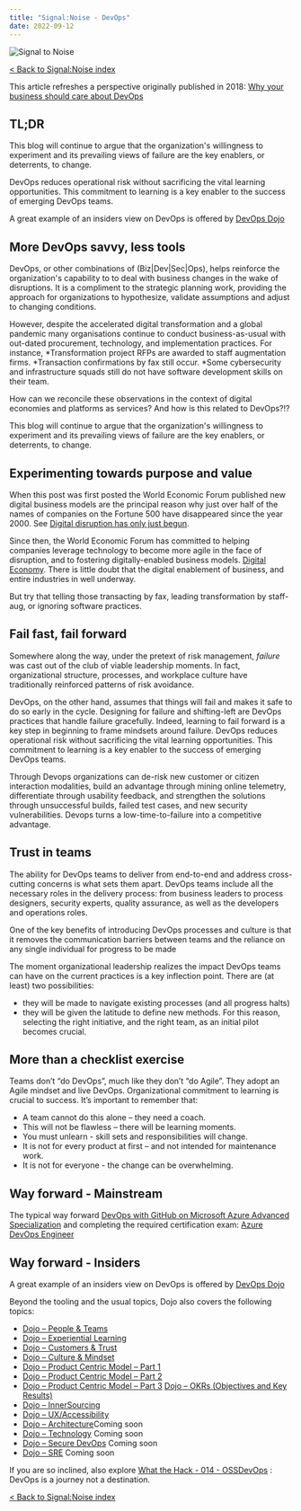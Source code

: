 ```yaml
---
title: "Signal:Noise - DevOps"
date: 2022-09-12
---
```


![Signal to Noise](/PartnerCrucible/Library/signaltonoise-devops.png)

[< Back to Signal:Noise index](/PartnerCrucible/SignaltoNoise)

This article refreshes a perspective originally published in 2018: [Why your business should care about DevOps](https://cloudblogs.microsoft.com/industry-blog/en-ca/uncategorized/2018/05/24/why-your-business-should-care-about-devops/)

## TL;DR

This blog will continue to argue that the organization's willingness to experiment and its prevailing views of failure are the key enablers, or deterrents, to change.

DevOps reduces operational risk without sacrificing the vital learning opportunities. This commitment to learning is a key enabler to the success of emerging DevOps teams.

A great example of an insiders view on DevOps is offered by [DevOps Dojo](https://devblogs.microsoft.com/devops/intro-of-devops-dojo/)



## More DevOps savvy, less tools

DevOps, or other combinations of (Biz|Dev|Sec|Ops), helps reinforce the organization's capability to to deal with business changes in the wake of disruptions. 
It is a compliment to the strategic planning work, providing the approach for organizations to hypothesize, validate assumptions and adjust to changing conditions. 

However, despite the accelerated digital transformation and a global pandemic many organisations continue to  conduct business-as-usual with out-dated procurement, technology, and implementation practices. For instance, *Transformation project RFPs are awarded to staff augmentation firms.
*Transaction confirmations by fax still occur. 
*Some cybersecurity and infrastructure squads still do not have software development skills on their team. 

How can we reconcile these observations in the context of digital economies and platforms as services? And how is this related to DevOps?!?

This blog will continue to argue that the organization's willingness to experiment and its prevailing views of failure are the key enablers, or deterrents, to change.

## Experimenting towards purpose and value

When this post was first posted the World Economic Forum published new digital business models are the principal reason why just over half of the names of companies on the Fortune 500 have disappeared since the year 2000. See [Digital disruption has only just begun](https://www.weforum.org/agenda/2016/01/digital-disruption-has-only-just-begun/).

Since then, the World Economic Forum has committed to helping companies leverage technology to become more agile in the face of disruption, and to fostering digitally-enabled business models. [Digital Economy](https://www.weforum.org/topics/future-of-the-internet/). There is little doubt that the digital enablement of business, and entire industries in well underway.

But try that telling those transacting by fax, leading transformation by staff-aug, or ignoring software practices.

## Fail fast, fail forward
Somewhere along the way, under the pretext of risk management, *failure* was cast out of the club of viable leadership moments. In fact, organizational structure, processes, and workplace culture have traditionally reinforced patterns of risk avoidance.

 DevOps, on the other hand, assumes that things will fail and makes it safe to do so early in the cycle. Designing for failure and shifting-left are DevOps practices that handle failure gracefully. Indeed, learning to fail forward is a key step in beginning to frame mindsets around failure. DevOps reduces operational risk without sacrificing the vital learning opportunities. This commitment to learning is a key enabler to the success of emerging DevOps teams.

Through Devops organizations can de-risk new customer or citizen interaction modalities, build an advantage through mining online telemetry, differentiate through usability feedback, and strengthen the solutions through unsuccessful builds, failed test cases, and new security vulnerabilities. Devops turns a low-time-to-failure into a competitive advantage.

## Trust in teams

The ability for DevOps teams to deliver from end-to-end and address cross-cutting concerns is what sets them apart. DevOps teams include all the necessary roles in the delivery process: from business leaders to process designers, security experts, quality assurance, as well as the developers and operations roles. 

One of the key benefits of introducing DevOps processes and culture is that it removes the communication barriers between teams and the reliance on any single individual for progress to be made

The moment organizational leadership realizes the impact  DevOps teams can have on the current practices is a key inflection point. There are (at least) two possibilities:
- they will be made to navigate existing processes (and all progress halts)
- they will be given the latitude to define new methods.
For this reason, selecting the right initiative, and the right team, as an initial pilot becomes crucial.


## More than a checklist exercise

Teams don’t “do DevOps”, much like they don’t “do Agile”. They adopt an Agile mindset and live DevOps. Organizational commitment to learning is crucial to success. It’s important to remember that:

- A team cannot do this alone – they need a coach.
- This will not be flawless – there will be learning moments.
- You must unlearn - skill sets and responsibilities will change.
- It is not for every product at first – and not intended for maintenance work.
- It is not for everyone - the change can be overwhelming.


## Way forward - Mainstream

The typical way forward [DevOps with GitHub on Microsoft Azure Advanced Specialization](https://partner.microsoft.com/en-us/membership/advanced-specialization/devops-with-github#tab-3) and completing the required certification exam: [Azure DevOps Engineer](https://docs.microsoft.com/en-ca/certifications/devops-engineer/)

## Way forward - Insiders

A great example of an insiders view on DevOps is offered by
[DevOps Dojo](https://devblogs.microsoft.com/devops/intro-of-devops-dojo/)

Beyond the tooling and the usual topics, Dojo also covers the following topics:
- [Dojo – People & Teams](https://devblogs.microsoft.com/devops/devops-dojo-people-teams/)
- [Dojo – Experiential Learning](https://devblogs.microsoft.com/devops/devops-dojo-experiential-learning/)
- [Dojo – Customers & Trust](https://devblogs.microsoft.com/devops/devops-dojo-customers-trust/)
- [Dojo – Culture & Mindset](https://devblogs.microsoft.com/devops/devops-dojo-culture-and-mindset/)
- [Dojo – Product Centric Model – Part 1](https://devblogs.microsoft.com/devops/devops-dojo-lean-product-part-1/)
- [Dojo – Product Centric Model – Part 2](https://devblogs.microsoft.com/devops/devops-dojo-lean-product-part-2/)
- [Dojo – Product Centric Model – Part 3](https://devblogs.microsoft.com/devops/devops-dojo-lean-product-part-3/)
[Dojo – OKRs (Objectives and Key Results)](https://devblogs.microsoft.com/devops/devops-dojo-okrs-objectives-and-key-results/)
- [Dojo – InnerSourcing](https://innersourcecommons.org/stories/microsoft/)
- [Dojo – UX/Accessibility](https://devblogs.microsoft.com/devops/devops-dojo-ux-accessibility/)
- [Dojo – Architecture]()Coming soon
- [Dojo – Technology]() Coming soon
- [Dojo – Secure DevOps]() Coming soon
- [Dojo – SRE]() Coming soon


If you are so inclined, also explore [What the Hack - 014 - OSSDevOps](https://github.com/microsoft/WhatTheHack/tree/master/014-OSSDevOps) : DevOps is a journey not a destination. 

[< Back to Signal:Noise index](/PartnerCrucible/SignaltoNoise)